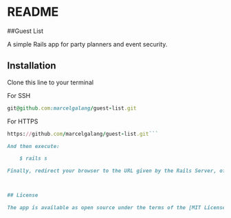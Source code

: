 
# README

##Guest List

A simple Rails app for party planners and event security.

## Installation

Clone this line to your terminal

For SSH
```ruby
git@github.com:marcelgalang/guest-list.git
```

For HTTPS
```ruby
https://github.com/marcelgalang/guest-list.git```

And then execute:

    $ rails s

Finally, redirect your browser to the URL given by the Rails Server, often http://localhost:3000.



## License

The app is available as open source under the terms of the [MIT License](http://opensource.org/licenses/MIT).e


